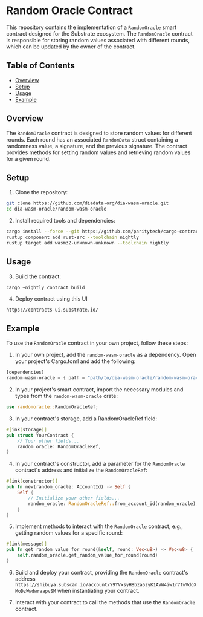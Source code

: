 # Random Oracle Contract

This repository contains the implementation of a `RandomOracle` smart contract designed for the Substrate ecosystem. The `RandomOracle` contract is responsible for storing random values associated with different rounds, which can be updated by the owner of the contract.

## Table of Contents

- [Overview](#overview)
- [Setup](#setup)
- [Usage](#usage)
- [Example](#example)

## Overview

The `RandomOracle` contract is designed to store random values for different rounds. Each round has an associated `RandomData` struct containing a randomness value, a signature, and the previous signature. The contract provides methods for setting random values and retrieving random values for a given round.

## Setup

1. Clone the repository:

```bash
git clone https://github.com/diadata-org/dia-wasm-oracle.git
cd dia-wasm-oracle/random-wasm-oracle
```

2. Install required tools and dependencies:

```bash
cargo install --force --git https://github.com/paritytech/cargo-contract.git
rustup component add rust-src --toolchain nightly
rustup target add wasm32-unknown-unknown --toolchain nightly
```

## Usage

3. Build the contract:

```bash
cargo +nightly contract build
```

4. Deploy contract using this UI

```
https://contracts-ui.substrate.io/

```

## Example

To use the `RandomOracle` contract in your own project, follow these steps:

1. In your own project, add the `random-wasm-oracle` as a dependency. Open your project's Cargo.toml and add the following:

```rust
[dependencies]
random-wasm-oracle = { path = "path/to/dia-wasm-oracle/random-wasm-oracle" }
```

2. In your project's smart contract, import the necessary modules and types from the `random-wasm-oracle` crate:

```rust
use randomoracle::RandomOracleRef;

```

3. In your contract's storage, add a RandomOracleRef field:

```rust
#[ink(storage)]
pub struct YourContract {
    // Your other fields...
    random_oracle: RandomOracleRef,
}

```

4. In your contract's constructor, add a parameter for the `RandomOracle` contract's address and initialize the `RandomOracleRef`:

```rust
#[ink(constructor)]
pub fn new(random_oracle: AccountId) -> Self {
    Self {
        // Initialize your other fields...
        random_oracle: RandomOracleRef::from_account_id(random_oracle),
    }
}
```

5. Implement methods to interact with the `RandomOracle` contract, e.g., getting random values for a specific round:

```rust
#[ink(message)]
pub fn get_random_value_for_round(&self, round: Vec<u8>) -> Vec<u8> {
    self.random_oracle.get_random_value_for_round(round)
}
```

6. Build and deploy your contract, providing the `RandomOracle` contract's address `https://shibuya.subscan.io/account/Y9YVxsyH8bza5zyK1AVW4iw1r7twVdoXMoDzWwdwraapvSM` when instantiating your contract.

7. Interact with your contract to call the methods that use the `RandomOracle` contract.










